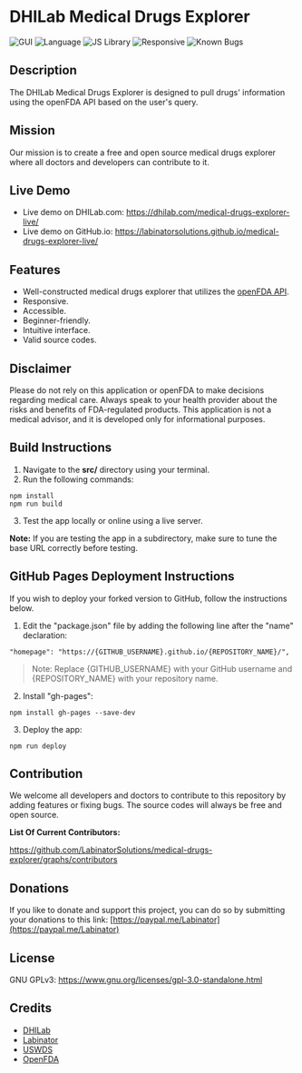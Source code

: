# DHILab Medical Drugs Explorer

![GUI](https://img.shields.io/badge/GUI-USWDS_2.7.1-0B1013)
![Language](https://img.shields.io/badge/Language-JavaScript-026300)
![JS Library](https://img.shields.io/badge/JS_Library-React-0047AB)
![Responsive](https://img.shields.io/badge/Responsive-Yes-5D185B)
![Known Bugs](https://img.shields.io/badge/Known_Bugs-0-D83933)

## Description

The DHILab Medical Drugs Explorer is designed to pull drugs' information using the openFDA API based on the user's query.

## Mission

Our mission is to create a free and open source medical drugs explorer where all doctors and developers can contribute to it.

## Live Demo

- Live demo on DHILab.com: https://dhilab.com/medical-drugs-explorer-live/
- Live demo on GitHub.io: https://labinatorsolutions.github.io/medical-drugs-explorer-live/

## Features

- Well-constructed medical drugs explorer that utilizes the [openFDA API](https://open.fda.gov/).
- Responsive.
- Accessible.
- Beginner-friendly.
- Intuitive interface.
- Valid source codes.

## Disclaimer

Please do not rely on this application or openFDA to make decisions regarding medical care. Always speak to your health provider about the risks and benefits of FDA-regulated products. This application is not a medical advisor, and it is developed only for informational purposes.

## Build Instructions

1. Navigate to the **src/** directory using your terminal.
2. Run the following commands:

```
npm install
npm run build
```

3. Test the app locally or online using a live server.

**Note:** If you are testing the app in a subdirectory, make sure to tune the base URL correctly before testing.

## GitHub Pages Deployment Instructions

If you wish to deploy your forked version to GitHub, follow the instructions below.

1. Edit the "package.json" file by adding the following line after the "name" declaration:

```
"homepage": "https://{GITHUB_USERNAME}.github.io/{REPOSITORY_NAME}/",
```

> Note: Replace {GITHUB_USERNAME} with your GitHub username and {REPOSITORY_NAME} with your repository name.

2. Install "gh-pages":

```
npm install gh-pages --save-dev
```

3. Deploy the app:

```
npm run deploy
```

## Contribution

We welcome all developers and doctors to contribute to this repository by adding features or fixing bugs. The source codes will always be free and open source.

**List Of Current Contributors:**

https://github.com/LabinatorSolutions/medical-drugs-explorer/graphs/contributors

## Donations

If you like to donate and support this project, you can do so by submitting your donations to this link: [https://paypal.me/Labinator](https://paypal.me/Labinator)

## License

GNU GPLv3: https://www.gnu.org/licenses/gpl-3.0-standalone.html

## Credits

- [DHILab](https://dhilab.com/)
- [Labinator](https://labinator.com/)
- [USWDS](https://designsystem.digital.gov/)
- [OpenFDA](https://open.fda.gov/)